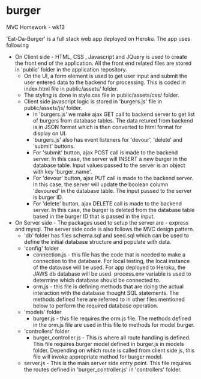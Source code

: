 # burger
MVC Homework - wk13

'Eat-Da-Burger' is a full stack web app deployed on Heroku. The app uses following 
* On Client side - HTML, CSS , Javascript and JQuery is used to create the front end of the application. All the front end related files are stored in 'public' folder in the application repository. 
    * On the UI, a form element is used to get user input and submit the user entered data to the backend for processing. This is coded in index.html file in public/assets/ folder. 
    * The styling is done in style.css file in public/assets/css/ folder. 
    * Client side javascript logic is stored in 'burgers.js' file in public/assets/js/ folder. 
        * In 'burgers.js' we make ajax GET call to backend server to get list of burgers from database tables. The data retured from backend is in JSON format which is then converted to html format for display on UI. 
        * 'burgers.js' also has event listeners for 'devour', 'delete' and 'submit' buttons. 
        * For 'submit' button, ajax POST call is made to the backend server. In this case, the server will INSERT a new burger in the database table. Input values passed to the server is an object with key 'burger_name'. 
        * For 'devour' button, ajax PUT call is made to the backend server. In this case, the server will update the boolean column 'devoured' in the database table. The input passed to the server is burger ID. 
        * For 'delete' button, ajax DELETE call is made to the backend server. In this case, the burger is deleted from the database table based in the burger ID that is passed in the input. 
* On Server side - The packages used to setup the server are - express and mysql. 
The server side code is also follows the MVC design pattern. 
    * 'db' folder has files schema.sql and seed.sql which can be used to define the initial database structure and populate with data. 
    * 'config' folder 
        * connection.js - this file has the code that is needed to make a connection to the database. For local testing, the local instance of the datavase will be used. For app deployed to Heroku, the JAWS db database will be used. 
            process.env variable is used to determine which database should be connected to.
        * orm.js - this file is defining methods that are doing the actual interaction with the database thought SQL statements. The methods defined here are referred to in other files mentioned below to perform the required database operation. 
    * 'models' folder
        * burger.js - this file requires the orm.js file. The methods defined in the orm.js file are used in this file to methods for model burger. 
    * 'controllers' folder
        * burger_controller.js - This is where all route handling is defined. This file requires burger model defined in burger.js in models folder. 
            Depending on which route is called from client side js, this file will invoke appropriate method for burger model. 
    * server.js - This is the main server side entry point. This file requires the routes defined in 'burger_controller.js' in 'controllers' folder. 
        

